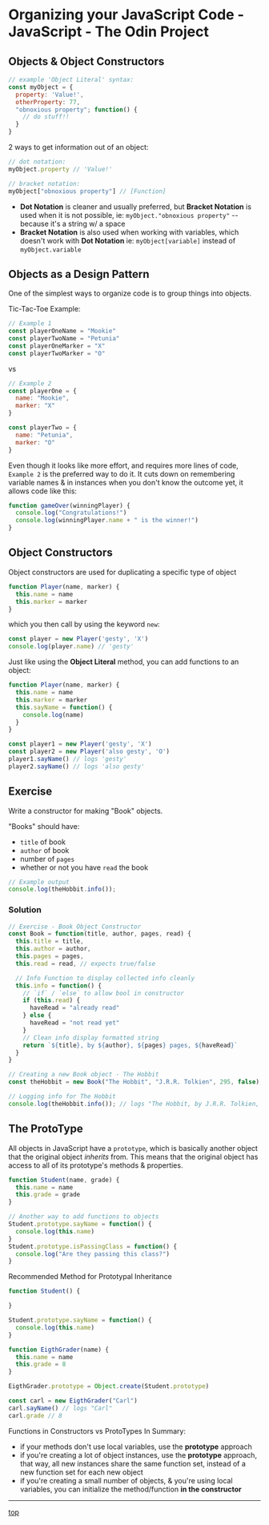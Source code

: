 # Organizing your JavaScript Code - JavaScript - The Odin Project

## Objects & Object Constructors
```javascript
// example 'Object Literal' syntax:
const myObject = {
  property: 'Value!',
  otherProperty: 77,
  "obnoxious property"; function() {
    // do stuff!!
  }
}
```

2 ways to get information out of an object:
```javascript
// dot notation:
myObject.property // 'Value!'

// bracket notation:
myObject["obnoxious property"] // [Function]
```
- **Dot Notation** is cleaner and usually preferred, 
but **Bracket Notation** is used when it is not possible, ie:
`myObject."obnoxious property"` -- because it's a string w/ a space
- **Bracket Notation** is also used when working with variables, which
doesn't work with **Dot Notation** ie: `myObject[variable]` instead of `myObject.variable`

## Objects as a Design Pattern
One of the simplest ways to organize code is to group things into objects.

Tic-Tac-Toe Example:
```javascript
// Example 1
const playerOneName = "Mookie"
const playerTwoName = "Petunia"
const playerOneMarker = "X"
const playerTwoMarker = "O"
```
vs
```javascript
// Example 2
const playerOne = {
  name: "Mookie",
  marker: "X"
}

const playerTwo = {
  name: "Petunia",
  marker: "O"
}
```
Even though it looks like more effort, and requires more lines of code, `Example 2` is 
the preferred way to do it. It cuts down on remembering variable names & in instances 
when you don't know the outcome yet, it allows code like this:
```javascript
function gameOver(winningPlayer) {
  console.log("Congratulations!")
  console.log(winningPlayer.name + " is the winner!")
}
```

## Object Constructors
Object constructors are used for duplicating a specific type of object
```javascript
function Player(name, marker) {
  this.name = name
  this.marker = marker
}
```
which you then call by using the keyword `new`:
```javascript
const player = new Player('gesty', 'X')
console.log(player.name) // 'gesty'
```
Just like using the **Object Literal** method, you can add functions to an object:
```javascript
function Player(name, marker) {
  this.name = name
  this.marker = marker
  this.sayName = function() {
    console.log(name)
  }
}

const player1 = new Player('gesty', 'X')
const player2 = new Player('also gesty', 'O')
player1.sayName() // logs 'gesty'
player2.sayName() // logs 'also gesty'
```

## Exercise
Write a constructor for making "Book" objects.

"Books" should have:
- `title` of book
- `author` of book
- number of `pages`
- whether or not you have `read` the book

```javascript
// Example output
console.log(theHobbit.info());
```

### Solution
```javascript
// Exercise - Book Object Constructor
const Book = function(title, author, pages, read) {
  this.title = title,
  this.author = author,
  this.pages = pages,
  this.read = read, // expects true/false

  // Info Function to display collected info cleanly
  this.info = function() {
    // `if` / `else` to allow bool in constructor
    if (this.read) {
      haveRead = "already read"
    } else {
      haveRead = "not read yet"
    }
    // Clean info display formatted string
    return `${title}, by ${author}, ${pages} pages, ${haveRead}`
  }
}

// Creating a new Book object - The Hobbit
const theHobbit = new Book("The Hobbit", "J.R.R. Tolkien", 295, false);

// Logging info for The Hobbit
console.log(theHobbit.info()); // logs "The Hobbit, by J.R.R. Tolkien, 295 pages, not read yet"
```


## The ProtoType
All objects in JavaScript have a `prototype`, which is basically another object
that the original object *inherits* from. This means that the original object 
has access to all of its prototype's methods & properties.
```javascript
function Student(name, grade) {
  this.name = name
  this.grade = grade
}

// Another way to add functions to objects
Student.prototype.sayName = function() {
  console.log(this.name)
}
Student.prototype.isPassingClass = function() {
  console.log("Are they passing this class?")
}
```

Recommended Method for Prototypal Inheritance
```javascript
function Student() {

}

Student.prototype.sayName = function() {
  console.log(this.name)
}

function EigthGrader(name) {
  this.name = name
  this.grade = 8
}

EigthGrader.prototype = Object.create(Student.prototype)

const carl = new EigthGrader("Carl")
carl.sayName() // logs "Carl"
carl.grade // 8
```

Functions in Constructors vs ProtoTypes In Summary:
- if your methods don't use local variables, use the **prototype** approach
- if you're creating a lot of object instances, use the **prototype** approach,
that way, all new instances share the same function set, instead of a new 
function set for each new object
- if you're creating a small number of objects, & you're using local 
variables, you can initialize the method/function **in the constructor**

---
[top](#)
